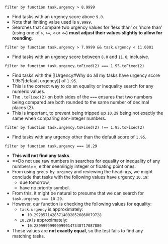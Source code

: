 <!-- placeholder to force blank line before included text -->


```text
filter by function task.urgency > 8.9999
```

- Find tasks with an urgency score above `9.0`.
- Note that limiting value used is `8.9999`.
- Searches that compare two urgency values for 'less than' or 'more than' (using one of `>`, `>=`, `<` or `<=`) **must adjust their values slightly to allow for rounding**.

```text
filter by function task.urgency > 7.9999 && task.urgency < 11.0001
```

- Find tasks with an urgency score between `8.0` and `11.0`, inclusive.

```text
filter by function task.urgency.toFixed(2) === 1.95.toFixed(2)
```

- Find tasks with the [[Urgency#Why do all my tasks have urgency score 1.95?|default urgency]] of `1.95`.
- This is the correct way to do an equality or inequality search for any numeric values.
- The `.toFixed(2)` on both sides of the `===` ensures that two numbers being compared are both rounded to the same number of decimal places (2).
- This is important, to prevent being tripped up `10.29` being not exactly the same when comparing non-integer numbers.

```text
filter by function task.urgency.toFixed(2) !== 1.95.toFixed(2)
```

- Find tasks with any urgency other than the default score of `1.95`.

```text
filter by function task.urgency === 10.29
```

- **This will not find any tasks**.
- ==Do not use raw numbers in searches for equality or inequality of any numbers==, either seemingly integer or floating point ones.
- From using `group by urgency` and reviewing the headings, we might conclude that tasks with the following values have urgency `10.19`:
    - due tomorrow,
    - have no priority symbol.
- From this, it might be natural to presume that we can search for `task.urgency === 10.29`.
- However, our function is checking the following values for equality:
    - `task.urgency` is approximately:
        - `10.292857142857140928526860079728`
    - `10.29` is approximately:
        - `10.289999999999999147348717087880`
- These values are **not exactly equal**, so the test fails to find any matching tasks.


<!-- placeholder to force blank line after included text -->
